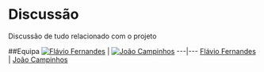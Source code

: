 # Discussão
Discussão de tudo relacionado com o projeto

##Equipa
[![Flávio Fernandes](http://gravatar.com/avatar/1f0f55f7650dd0795c7bc3999bfeed7d?s=144)](https://github.com/flaviofernandes004) | [![João Campinhos](http://gravatar.com/avatar/b4e15cc67a93380cbf8f2a23b355f380?s=144)](https://github.com/joaocampinhos)
---|---
[Flávio Fernandes](https://github.com/flaviofernandes004) | [João Campinhos](https://github.com/joaocampinhos)
